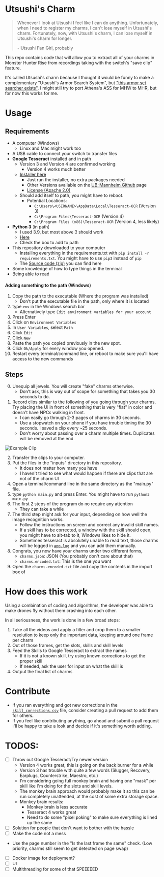 # Utsushi's Charm

> Whenever I look at Utsushi I feel like I can do anything. Unfortunately, when I need to register my charms, I can't lose myself in Utsushi's charm.
> Fortunately, now, with Utsushi's charm, I can lose myself in Utsushi's charm for longer.
> 
> \- Utsushi Fan Girl, probably


This repo contains code that will allow you to extract all of your charms in Monster Hunter Rise from recordings taking with the switch's "save clip" feature.

It's called Utsushi's charm because I thought it would be funny to make a complementary "Utsushi's Armor Search System", but ["this armor set searcher exists"](https://mhrise.wiki-db.com/sim/?hl=en). I might still try to port Athena's ASS for MHW to MHR, but for now this works for me.

# Usage

## Requirements
- A computer (Windows) 
  - Linux and Mac might work too
- A USB cable to connect your switch to transfer files
- **Google Tesseract** installed and in path
  - Version 3 and Version 4 are confirmed working
    - Version 4 works much better
  - [Installer here](https://digi.bib.uni-mannheim.de/tesseract/tesseract-ocr-w64-setup-v4.1.0.20190314.exe) 
    - Just run the installer, no extra packages needed
    - Other Versions available on the [UB-Mannheim Github](https://github.com/UB-Mannheim/tesseract/wiki) page
    - [License (Apache 2.0)](https://github.com/tesseract-ocr/tesseract/blob/master/LICENSE)
  - Should add itself to path, you might have to reboot.
    - Potential Locations:
      -  `C:\Users\<USERNAME>\AppData\Local\Tesseract-OCR` (Version 3)
      -  `C:\Program Files\Tesseract-OCR` (Version 4)
      -  `C:\Program Files (x86)\Tesseract-OCR` (Version 4, less likely)
- **Python 3** (in path)
  - I used 3.9, but most above 3 should work
  - [Here](https://www.python.org/downloads/)
  - Check the box to add to path
- This repository downloaded to your computer
  - Installing everything in the requirements.txt with `pip install -r requirements.txt`. You might have to use `pip3` instead of `pip`
  - The [Source code (zip)](https://github.com/chpoit/utsushis-charm/releases/latest) you can find here
- Some knowledge of how to type things in the terminal
- Being able to read


#### Adding something to the path (Windows)

1. Copy the path to the executable (Where the program was installed)
   - Don't put the executable file in the path, only where it is located
2. type `env` in the Windows search bar
   - Alternatively type `Edit environment variables for your account`
3. Press Enter
4. Click on `Environment Variables`
5. In `User Variables`, select `Path`
6. Click `Edit`
7. Click `New`
8. Paste the path you copied previously in the new spot.
9. Click `Ok/Apply` for every window you opened.
10. Restart every terminal/command line, or reboot to make sure you'll have access to the new commands

## Steps

0. Unequip all jewels. You will create "fake" charms otherwise.
   - Don't ask, this is way out of scope for something that takes you 30 seconds to do.
1. Record clips similar to the following of you going through your charms. Try placing the UI in front of something that is very "flat" in color and doesn't have NPCs walking in front. 
   - I can easily go through 2-3 pages of charms in 30 seconds. 
   - Use a stopwatch on your phone if you have trouble timing the 30 seconds. I saved a clip every ~25 seconds.
   - Don't worry about passing over a charm multiple times. Duplicates will be removed at the end.

![Example Clip](./media/example_clip.gif)

2. Transfer the clips to your computer.
3. Put the files in the "inputs" directory in this repository.
   - It does not matter how many you have 
   - I haven't tried to see what would happen if there are clips that are not of the charm UI
3. Open a terminal/command line in the same directory as the "main.py" file.
4. type `python main.py` and press Enter. You might have to run `python3 main.py`
5. The first 2 steps of the program do no require any attention
   - They can take a while
6. The third step might ask for your input, depending on how well the image recognition works.
   - Follow the instructions on screen and correct any invalid skill names.
   - If a skill has to be corrected, a window with the skill should open, you might have to alt-tab to it, Windows likes to hide it.
   - Sometimes tesseract is absolutely unable to read text, those charms will be logged in [`app.log`](app.log) and you can add them manually.
7. Congrats, you now have your charms under two different forms, 
   - `charms.json`: JSON (You probably don't care about that)
   - `charms.encoded.txt`: This is the one you want
8. Open the `charms.encoded.txt` file and copy the contents in the import box of 
    


# How does this work

Using a combination of coding and algorithms, the developer was able to make drones fly without them crashing into each other. 

In all seriousness, the work is done in a few broad steps:
1. Take all the videos and apply a filter and crop them to a smaller resolution to keep only the important data, keeping around one frame per charm
2. Out of those frames, get the slots, skills and skill levels
3. Feed the Skills to Google Tesseract to extract the names
   - If it is not a known skill, try using known corrections to get the proper skill
   - If needed, ask the user for input on what the skill is
4. Output the final list of charms

# Contribute

- If you ran everything and got new corrections in the [`skill_corrections.csv`](skill_corrections.csv) file, consider creating a pull request to add them for others.
- If you feel like contributing anything, go ahead and submit a pull request I'll be happy to take a look and decide if it's something worth adding. 

# TODOS: 
- [ ] Throw out Google Tesseract/Try newer version
  - Version 4 works great, this is going on the back burner for a while
  - Version 3 has trouble with quite a few words (Slugger, Recovery, Earplugs, Counterstrike, Maestro, etc.)
  - I'm considering going full monkey brain and having one "mask" per skill like I'm doing for the slots and skill levels.
  - The monkey brain approach would probably make it so this can be run completely unattended, at the cost of some extra storage space.
  - Monkey brain results:
    - Monkey brain is less accurate
    - Tesseract 4 works great
    - Need to do some "pixel poking" to make sure everything is lined up the same
- [ ] Solution for people that don't want to bother with the hassle
- [ ] Make the code not a mess
- Use the page number in the "Is the last frame the same" check. (Low priority, charms still seem to get detected on page swap)
- [ ] Docker image for deployment?
- [ ] UI
- [ ] Multithreading for some of that SPEEEEED
